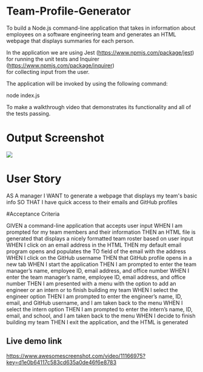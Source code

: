 # Team-Profile-Generator

To build a Node.js command-line application that takes in information about employees 
on a software engineering team and generates an HTML webpage that displays summaries for each person.

In the application we are using Jest (https://www.npmjs.com/package/jest)  
for running the unit tests and Inquirer (https://www.npmjs.com/package/inquirer)  
for collecting input from the user. 

The application will be invoked by using the following command:

node index.js

To make a walkthrough video that demonstrates its functionality and all of the tests passing. 

# Output Screenshot

<img src="./assets/images.png">

# User Story

AS A manager
I WANT to generate a webpage that displays my team's basic info
SO THAT I have quick access to their emails and GitHub profiles

#Acceptance Criteria

GIVEN a command-line application that accepts user input
WHEN I am prompted for my team members and their information
THEN an HTML file is generated that displays a nicely formatted team roster based on user input
WHEN I click on an email address in the HTML
THEN my default email program opens and populates the TO field of the email with the address
WHEN I click on the GitHub username
THEN that GitHub profile opens in a new tab
WHEN I start the application
THEN I am prompted to enter the team manager’s name, employee ID, email address, and office number
WHEN I enter the team manager’s name, employee ID, email address, and office number
THEN I am presented with a menu with the option to add an engineer or an intern or to finish building my team
WHEN I select the engineer option
THEN I am prompted to enter the engineer’s name, ID, email, and GitHub username, and I am taken back to the menu
WHEN I select the intern option
THEN I am prompted to enter the intern’s name, ID, email, and school, and I am taken back to the menu
WHEN I decide to finish building my team
THEN I exit the application, and the HTML is generated

## Live demo link

https://www.awesomescreenshot.com/video/11166975?key=d1e0b64117c583cd635a0de46f6e8783
